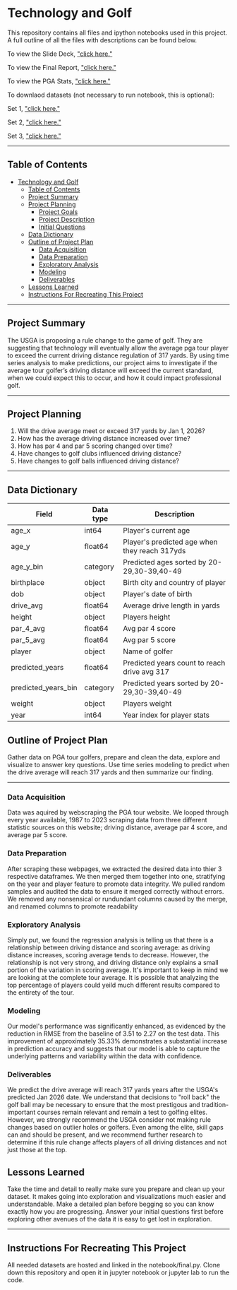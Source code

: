 # Technology and Golf

This repository contains all files and ipython notebooks used in this project. A full outline of all the files with descriptions can be found below.

To view the Slide Deck, ["click here."](https://www.canva.com/design/DAFlL_rZscs/vmOX1jMR1lOC3iLS-5c6MA/edit?utm_content=DAFlL_rZscs&utm_campaign=designshare&utm_medium=link2&utm_source=sharebutton) 

To view the Final Report, ["click here."](https://github.com/Birdie-Eye-View/codeup-capstone/blob/main/mvp/final_report.ipynb)

To view the PGA Stats, ["click here."](https://www.pgatour.com/stats)

To downlaod datasets (not necessary to run notebook, this is optional):

Set 1, ["click here."](https://drive.google.com/uc?export=download&id=1T5zczOftHU3BXFXFb8czAvpN8uWmBp0C)

Set 2, ["click here."](https://drive.google.com/uc?export=download&id=118ULHKdAmNeuvc_1EKPP24D9DW3W-5bg)

Set 3, ["click here."](https://drive.google.com/uc?export=download&id=1u5AxqlhZxuCIgq7x8GSJt0S5eKQZzLi_)

___
## Table of Contents

- [Technology and Golf](#technology-and-golf)
  - [Table of Contents](#table-of-contents)
  - [Project Summary](#project-summary)
  - [Project Planning](#project-planning)
    - [Project Goals](#project-goals)
    - [Project Description](#project-description)
    - [Initial Questions](#initial-questions)
  - [Data Dictionary](#data-dictionary)
  - [Outline of Project Plan](#outline-of-project-plan)
    - [Data Acquisition](#data-acquisition)
    - [Data Preparation](#data-preparation)
    - [Exploratory Analysis](#exploratory-analysis)
    - [Modeling](#modeling)
    - [Deliverables](#deliverables)
  - [Lessons Learned](#lessons-learned)
  - [Instructions For Recreating This Project](#instructions-for-recreating-this-project)

___
## Project Summary

The USGA is proposing a rule change to the game of golf. They are suggesting that technology will eventually allow the average pga tour player to exceed the current driving distance regulation of 317 yards. By using time series analysis to make predictions, our project aims to investigate if the average tour golfer’s driving distance will exceed the current standard, when we could expect this to occur, and how it could impact professional golf. 
___
## Project Planning

1. Will the drive average meet or exceed 317 yards by Jan 1, 2026?
2. How has the average driving distance increased over time?
3. How has par 4 and par 5 scoring changed over time?
4. Have changes to golf clubs influenced driving distance?
5. Have changes to golf balls influenced driving distance?
___
## Data Dictionary
|      Field 		      |        Data type 		   |				       Description				            |
|---------------------|------------------------|----------------------------------------------|
| age_x               |                   int64| Player's current age           				      |
| age_y               |                 float64| Player's predicted age when they reach 317yds|
| age_y_bin           |                category| Predicted ages sorted by 20-29,30-39,40-49   |
| birthplace          |                  object| Birth city and country of player             |
| dob                 |                  object| Player's date of birth                       |
| drive_avg           |                 float64| Average drive length in yards                |
| height              |                  object| Players height                               |
| par_4_avg           |                 float64| Avg par 4 score                 		          |
| par_5_avg           |                 float64| Avg par 5 score                              |
| player              |                  object| Name of golfer                               |
| predicted_years     |                 float64| Predicted years count to reach drive avg 317 |
| predicted_years_bin |                category| Predicted years sorted by 20-29,30-39,40-49  |
| weight              |                  object| Players weight                               |
| year                |                   int64| Year index for player stats                  |


## Outline of Project Plan

Gather data on PGA tour golfers, prepare and clean the data, explore and visualize to answer key questions. Use time series modeling to predict when the drive average will reach 317 yards and then summarize our finding.

--- 
### Data Acquisition

Data was aquired by webscraping the PGA tour website. We looped through every year available, 1987 to 2023 scraping data from three different statistic sources on this website; driving distance, average par 4 score, and average par 5 score.

### Data Preparation

After scraping these webpages, we extracted the desired data into thier 3 respective dataframes. We then merged them together into one, stratifying on the year and player feature to promote data integrity. We pulled random samples and audited the data to ensure it merged correctly without errors. We removed any nonsensical or rundundant columns caused by the merge, and renamed columns to promote readability

### Exploratory Analysis

Simply put, we found the regression analysis is telling us that there is a relationship between driving distance and scoring average: as driving distance increases, scoring average tends to decrease. However, the relationship is not very strong, and driving distance only explains a small portion of the variation in scoring average. It's important to keep in mind we are looking at the complete tour average. It is possible that analyzing the top percentage of players could yeild much different results compared to the entirety of the tour.

### Modeling

Our model's performance was significantly enhanced, as evidenced by the reduction in RMSE from the baseline of 3.51 to 2.27 on the test data. This improvement of approximately 35.33% demonstrates a substantial increase in prediction accuracy and suggests that our model is able to capture the underlying patterns and variability within the data with confidence.

### Deliverables

We predict the drive average will reach 317 yards years after the USGA's predicted Jan 2026 date. We understand that decisions to "roll back" the golf ball may be necessary to ensure that the most prestigous and tradition-important courses remain relevant and remain a test to golfing elites. However, we strongly recommend the USGA consider not making rule changes based on outlier holes or golfers. Even among the elite, skill gaps can and should be present, and we recommend further research to determine if this rule change affects players of all driving distances and not just those at the top.

## Lessons Learned

Take the time and detail to really make sure you prepare and clean up your dataset. It makes going into exploration and visualizations much easier and understandable. 
Make a detailed plan before begging so you can know exactly how you are progressing. Answer your initial questions first before exploring other avenues of the data 
it is easy to get lost in exploration. 
___
## Instructions For Recreating This Project

All needed datasets are hosted and linked in the notebook/final.py. Clone down this repository and open it in jupyter notebook or jupyter lab to run the code. 

